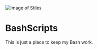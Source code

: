 ![Image of Stiles](https://storage.googleapis.com/stiles-images/StilesLogo.png)
# BashScripts
This is just a place to keep my Bash work.
